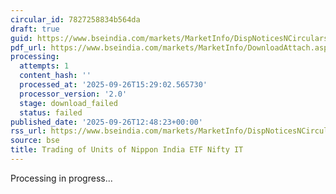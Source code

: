```yaml
---
circular_id: 7827258834b564da
draft: true
guid: https://www.bseindia.com/markets/MarketInfo/DispNoticesNCirculars.aspx?Noticeid={DF59C351-F182-4576-A16F-B4BED747C5F5}&noticeno=20250926-52&dt=09/26/2025&icount=52&totcount=73&flag=0
pdf_url: https://www.bseindia.com/markets/MarketInfo/DownloadAttach.aspx?id=20250926-52&attachedId=
processing:
  attempts: 1
  content_hash: ''
  processed_at: '2025-09-26T15:29:02.565730'
  processor_version: '2.0'
  stage: download_failed
  status: failed
published_date: '2025-09-26T12:48:23+00:00'
rss_url: https://www.bseindia.com/markets/MarketInfo/DispNoticesNCirculars.aspx?Noticeid={DF59C351-F182-4576-A16F-B4BED747C5F5}&noticeno=20250926-52&dt=09/26/2025&icount=52&totcount=73&flag=0
source: bse
title: Trading of Units of Nippon India ETF Nifty IT
---
```


Processing in progress...